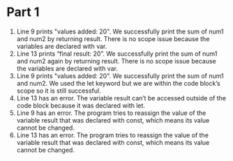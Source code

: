 # Part 1
1. Line 9 prints "values added: 20". We successfully print the sum of num1 and num2 by returning result. There is no scope issue because the variables are declared with var.
2. Line 13 prints “final result: 20”. We successfully print the sum of num1 and num2 again by returning result. There is no scope issue because the variables are declared with var.
3. Line 9 prints "values added: 20". We successfully print the sum of num1 and num2. We used the let keyword but we are within the code block’s scope so it is still successful.
4. Line 13 has an error. The variable result can’t be accessed outside of the code block because it was declared with let.
5. Line 9 has an error. The program tries to reassign the value of the variable result that was declared with const, which means its value cannot be changed.
6. Line 13 has an error. The program tries to reassign the value of the variable result that was declared with const, which means its value cannot be changed.

